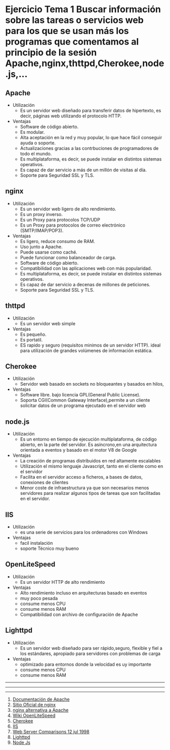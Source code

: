 # Ejercicio Tema 1 Buscar información sobre las tareas o servicios web para los que se usan más los programas que comentamos al principio de la sesión Apache,nginx,thttpd,Cherokee,node.js,... 
## Apache
* Utilización
 	* Es un servidor web diseñado para transferir datos de hipertexto, es decir, páginas web utilizando el protocolo HTTP.
* Ventajas
 	* Software de código abierto.
	* Es modular.
	* Alta aceptación en la red y muy popular, lo que hace fácil conseguir ayuda o soporte.
	* Actualizaciones gracias a las contrbuciones de programadores de todo el mundo.
	* Es multiplataforma, es decir, se puede instalar en distintos sistemas operativos.
	* Es capaz de dar servicio a más de un millón de visitas al día.
	* Soporte para Seguridad SSL y TLS.
## nginx
* Utilización
	* Es un servidor web ligero de alto rendimiento.
	* Es un proxy inverso.
	* Es un Proxy para protocolos TCP/UDP
	* Es un Proxy para protocolos de correo electrónico (SMTP/IMAP/POP3).
* Ventajas
	* Es ligero, reduce consumo de RAM.
	* Uso junto a Apache.
	* Puede usarse como caché.
	* Puede funcionar como balanceador de carga.
	* Software de código abierto.
	* Compatibilidad con las aplicaciones web con más popularidad.
	* Es multiplataforma, es decir, se puede instalar en distintos sistemas operativos.
	* Es capaz de dar servicio a decenas de millones de peticiones.
	* Soporte para Seguridad SSL y TLS.
## 	thttpd
* Utilización
	* Es un servidor web simple 
* Ventajas
	* Es pequeño.
	* Es portatil.
	* ES rapido y seguro (requisitos minimos de un servidor HTTP). ideal para utilización de grandes volúmenes de información estática.
## Cherokee 
* Utilización
	* Servidor web basado en sockets no bloqueantes y basados en hilos,
* Ventajas
	* Software libre. bajo licencia GPL(General Public License).
	* Soporta CGI(Common Gateway Interface),permite a un cliente solicitar datos de un programa ejecutado en el servidor web
## node.js
* Utilización
	* Es un entorno en tiempo de ejecución multiplataforma, de código abierto, en la parte del servidor. Es asíncrono,en una arquitectura orientada a eventos y basado en el motor V8 de Google
* Ventajas
	* La creación de programas distribuidos en red altamente escalables 
	* Utilización el mismo lenguaje Javascript, tanto en el cliente como en el servidor
	* Facilita en el servidor acceso a ficheros, a bases de datos, conexiones de clientes
	* Menor coste de infraestructura ya que son necesarios menos servidores para realizar algunos tipos de tareas que son facilitadas en el servidor.
## IIS
* Utilización
	* es una serie de servicios para los ordenadores con Windows
* Ventajas
 	* facil instalación 
	* soporte Técnico muy bueno
## OpenLiteSpeed
* Utilización
	* Es un servidor HTTP de alto rendimiento 
* Ventajas
	* Alto rendimiento incluso en arquitecturas basado en eventos
	* muy poco pesada
	* consume menos CPU
	* consume menos RAM
	* Compatibilidad con archivo de configuración de Apache
## Lighttpd
* Utilización
	* Es un servidor web diseñado para ser rápido,seguro, flexible y fiel a los estándares, apropiado para servidores con problemas de carga 
* Ventajas
	* optimizado para entornos donde la velocidad es uy importante
	* consume menos CPU
	* consume menos RAM

___
***
- - -
1. [Documentación de Apache](http://apache2.es/httpd.apache.org/docs/2.4/es/index.html)
2. [Sitio Oficial de nginx](http://nginx.org/en/)
3. [nginx alternativa a Apache](https://www.acens.com/wp-content/images/2013/09/servidor-web-nginx-white-paper-acens.pdf)
4. [Wiki OpenLiteSpeed](http://open.litespeedtech.com/mediawiki/)
5. [Cherokee](http://cherokee-project.com/doc/basics_why_cherokee.html)
6. [IIS](https://msdn.microsoft.com/es-es/library/hh831725(v=ws.11).aspx)
7. [Web Server Comparisons 12 jul 1998](http://www.acme.com/software/thttpd/benchmarks.html)
8. [Lighttpd](https://www.lighttpd.net/)
9. [Node Js](https://nodejs.org/en/about/)
